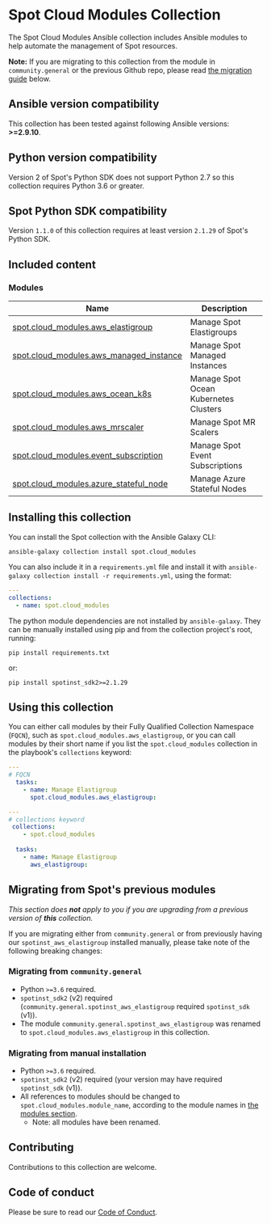 # Spot Cloud Modules Collection

The Spot Cloud Modules Ansible collection includes Ansible modules to help automate the management of Spot resources.

**Note:** If you are migrating to this collection from the module in `community.general` or the previous Github repo, please read [the migration guide](#migrating-from-spots-previous-modules) below.  

<!--start requires_ansible-->
## Ansible version compatibility
This collection has been tested against following Ansible versions: **>=2.9.10**.
<!--end requires_ansible-->

## Python version compatibility

Version 2 of Spot's Python SDK does not support Python 2.7 so this collection requires Python 3.6 or greater.

## Spot Python SDK compatibility

Version `1.1.0` of this collection requires at least version `2.1.29` of Spot's Python SDK.

## Included content

<!--start collection content-->
### Modules

Name | Description
--- | ---
[spot.cloud_modules.aws_elastigroup](https://github.com/spotinst/spot-ansible-cloud-modules/blob/main/docs/examples/elastigroup/README.md)|Manage Spot Elastigroups
[spot.cloud_modules.aws_managed_instance](https://github.com/spotinst/spot-ansible-cloud-modules/blob/main/docs/examples/managed_instance/README.md)|Manage Spot Managed Instances
[spot.cloud_modules.aws_ocean_k8s](https://github.com/spotinst/spot-ansible-cloud-modules/blob/main/docs/examples/ocean/README.md)|Manage Spot Ocean Kubernetes Clusters
[spot.cloud_modules.aws_mrscaler](https://github.com/spotinst/spot-ansible-cloud-modules/blob/main/docs/examples/emr/README.md)|Manage Spot MR Scalers
[spot.cloud_modules.event_subscription](https://github.com/spotinst/spot-ansible-cloud-modules/blob/main/docs/examples/events/README.md)|Manage Spot Event Subscriptions
[spot.cloud_modules.azure_stateful_node](https://github.com/spotinst/spot-ansible-cloud-modules/blob/main/docs/examples/stateful_node/README.md)|Manage Azure Stateful Nodes
<!--end collection content-->

## Installing this collection

You can install the Spot collection with the Ansible Galaxy CLI:

    ansible-galaxy collection install spot.cloud_modules

You can also include it in a `requirements.yml` file and install it with `ansible-galaxy collection install -r requirements.yml`, using the format:

```yaml
---
collections:
  - name: spot.cloud_modules
```

The python module dependencies are not installed by `ansible-galaxy`.  They can
be manually installed using pip and from the collection project's root, running:

    pip install requirements.txt
or:

    pip install spotinst_sdk2>=2.1.29

## Using this collection

You can either call modules by their Fully Qualified Collection Namespace (`FQCN`), such as `spot.cloud_modules.aws_elastigroup`, or you can call modules by their short name if you list the `spot.cloud_modules` collection in the playbook's `collections` keyword:

```yaml
---
# FQCN 
  tasks:
    - name: Manage Elastigroup
      spot.cloud_modules.aws_elastigroup:
```

```yaml
---
# collections keyword
 collections:
    - spot.cloud_modules
  
  tasks:
    - name: Manage Elastigroup
      aws_elastigroup:
```

## Migrating from Spot's previous modules

*This section does **not** apply to you if you are upgrading from a previous version of **this** collection.*

If you are migrating either from `community.general` or from previously having our `spotinst_aws_elastigroup` installed manually, please take note of the following breaking changes:

### Migrating from `community.general`

- Python `>=3.6` required.
- `spotinst_sdk2` (v2) required (`community.general.spotinst_aws_elastigroup` required `spotinst_sdk` (v1)).
- The module `community.general.spotinst_aws_elastigroup` was renamed to `spot.cloud_modules.aws_elastigroup` in this collection.

### Migrating from manual installation

- Python `>=3.6` required.
- `spotinst_sdk2` (v2) required (your version may have required `spotinst_sdk` (v1)).
- All references to modules should be changed to `spot.cloud_modules.module_name`, according to the module names in [the modules section](#modules).
  - Note: all modules have been renamed.

## Contributing

Contributions to this collection are welcome.

## Code of conduct

Please be sure to read our [Code of Conduct](CODE_OF_CONDUCT.md).
